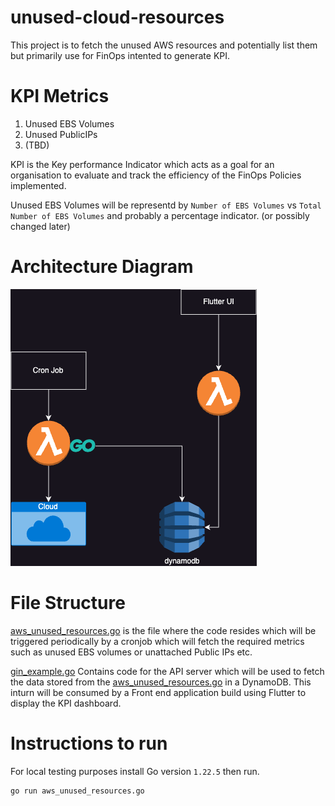 # unused-cloud-resources
This project is to fetch the unused AWS resources and potentially list them but primarily use for FinOps intented to generate KPI.

# KPI Metrics
1. Unused EBS Volumes
2. Unused PublicIPs
3. (TBD)

KPI is the Key performance Indicator which acts as a goal for an organisation to evaluate and track the efficiency of the FinOps Policies implemented.

Unused EBS Volumes will be representd by `Number of EBS Volumes` vs `Total Number of EBS Volumes` and probably a percentage indicator. (or possibly changed later)

# Architecture Diagram

![architecture](unused-architecture.png)

# File Structure

[aws_unused_resources.go](aws_unused_resources.go) is the file where the code resides which will be triggered periodically by a cronjob which will fetch the required metrics such as unused EBS volumes or unattached Public IPs etc.

[gin_example.go](gin_example.go) Contains code for the API server which will be used to fetch the data stored from the [aws_unused_resources.go](aws_unused_resources.go) in a DynamoDB. This inturn will be consumed by a Front end application build using Flutter to display the KPI dashboard.


# Instructions to run

For local testing purposes install Go version `1.22.5` then run.

```zsh
go run aws_unused_resources.go
```
